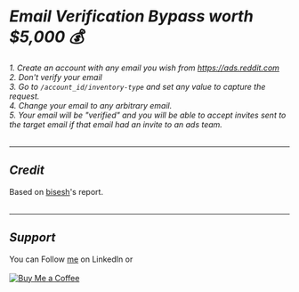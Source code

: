 # ***Email Verification Bypass worth $5,000 💰***

*1. Create an account with any email you wish from https://ads.reddit.com* </br>
*2. Don't verify your email* </br>
*3. Go to ```/account_id/inventory-type``` and set any value to capture the request.* </br>
*4. Change your email to any arbitrary email.* </br>
*5. Your email will be "verified" and you will be able to accept invites sent to the target email if that email had an invite to an ads team.* </br>
&nbsp;

----
## ***Credit***
Based on [bisesh](https://hackerone.com/reports/1551176)'s report.
</br>&nbsp;

----
## ***Support***
You can Follow [me](https://www.linkedin.com/in/bhavesh-pardhi-/) on LinkedIn or
<br><br>[![Buy Me a Coffee](https://img.shields.io/badge/Buy%20Me%20a%20Coffee-Support-orange?style=for-the-badge&logo=buy-me-a-coffee)](https://www.buymeacoffee.com/bhaveshpardhi)
